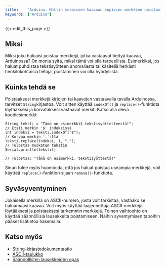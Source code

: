 ```yaml
---
title:    "Arduino: Mallin mukaiseen kaavaan sopivien merkkien poistaminen"
keywords: ["Arduino"]
---
```


{{< edit_this_page >}}

## Miksi

Miksi joku haluaisi poistaa merkkejä, jotka vastaavat tiettyä kaavaa, Arduinossa? On monia syitä, miksi tämä voi olla tarpeellista. Esimerkiksi, jos haluat puhdistaa tekstisyötteen anomaliasta tai käsitellä herkästi henkilökohtaisia tietoja, poistaminen voi olla hyödyllistä.

## Kuinka tehdä se

Poistaaksesi merkkejä kirjojen tai kaavojen vastaavalla tavalla Arduinossa, tarvitset `String`kirjastoa. Voit sitten käyttää `indexOf()` ja `replace()`-funktiota löytääksesi ja korvataksesi vastaavat merkit. Katso alla oleva koodiesimerkki:

```Arduino
String teksti = "Tämä on esimerkki$ tekstisyöttesteestä!";
// Etsii merkin '$' indeksissä
int indeksi = teksti.indexOf("$");
// Korvaa merkin '.':lla
teksti.replace(indeksi, 1, ".");
// Tulostaa muokatun tekstin
Serial.println(teksti);

// Tulostaa: "Tämä on esimerkki. tekstisyöttestä!"
```

Sinun tulee myös huomioida, että jos haluat poistaa useampia merkkejä, voit käyttää `replace()`-funktion sijaan `remove()`-funktiota.

## Syväsyventyminen

Jokaisella merkillä on ASCII-numero, josta voit tarkistaa, vastaako se haluamaasi kaavaa. Voit myös käyttää laajennettuja ASCII-merkkejä löytääksesi ja poistaaksesi tarkemmin merkkejä. Toinen vaihtoehto on käyttää säännöllisiä lausekkeita poistamiseen. Näihin syventymisen tapoihin pääset lisätietoa hakemalla.

## Katso myös

- [String-kirjastodokumentaatio](https://www.arduino.cc/reference/en/language/variables/data-types/string/)
- [ASCII-taulukko](https://www.asciitable.com/)
- [Säännöllisten lausekkeiden opas](https://www.regular-expressions.info/)